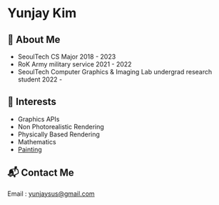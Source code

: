 # Yunjay Kim

## :elephant: About Me
- SeoulTech CS Major 2018 - 2023  
- RoK Army military service 2021 - 2022  
- SeoulTech Computer Graphics & Imaging Lab undergrad research student 2022 -  

## :seedling: Interests
- Graphics APIs
- Non Photorealistic Rendering
- Physically Based Rendering   
- Mathematics  
- [Painting](markdowns/paintingsByYJ.md)   

## :mailbox_with_mail: Contact Me
Email : yunjaysus@gmail.com  

<!--
-->
